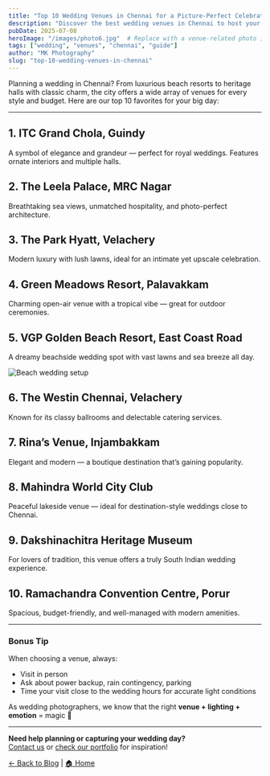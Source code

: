 ```yaml
---
title: "Top 10 Wedding Venues in Chennai for a Picture-Perfect Celebration"
description: "Discover the best wedding venues in Chennai to host your dream celebration with stunning backdrops and top-tier amenities."
pubDate: 2025-07-08
heroImage: "/images/photo6.jpg"  # Replace with a venue-related photo if available
tags: ["wedding", "venues", "chennai", "guide"]
author: "MK Photography"
slug: "top-10-wedding-venues-in-chennai"
---
```


Planning a wedding in Chennai? From luxurious beach resorts to heritage halls with classic charm, the city offers a wide array of venues for every style and budget. Here are our top 10 favorites for your big day:

---

## 1. ITC Grand Chola, Guindy

A symbol of elegance and grandeur — perfect for royal weddings. Features ornate interiors and multiple halls.

## 2. The Leela Palace, MRC Nagar

Breathtaking sea views, unmatched hospitality, and photo-perfect architecture.

## 3. The Park Hyatt, Velachery

Modern luxury with lush lawns, ideal for an intimate yet upscale celebration.

## 4. Green Meadows Resort, Palavakkam

Charming open-air venue with a tropical vibe — great for outdoor ceremonies.

## 5. VGP Golden Beach Resort, East Coast Road

A dreamy beachside wedding spot with vast lawns and sea breeze all day.

![Beach wedding setup](/images/photo5.jpg)

## 6. The Westin Chennai, Velachery

Known for its classy ballrooms and delectable catering services.

## 7. Rina’s Venue, Injambakkam

Elegant and modern — a boutique destination that’s gaining popularity.

## 8. Mahindra World City Club

Peaceful lakeside venue — ideal for destination-style weddings close to Chennai.

## 9. Dakshinachitra Heritage Museum

For lovers of tradition, this venue offers a truly South Indian wedding experience.

## 10. Ramachandra Convention Centre, Porur

Spacious, budget-friendly, and well-managed with modern amenities.

---

### Bonus Tip

When choosing a venue, always:
- Visit in person
- Ask about power backup, rain contingency, parking
- Time your visit close to the wedding hours for accurate light conditions

As wedding photographers, we know that the right **venue + lighting + emotion** = magic 📸

---

**Need help planning or capturing your wedding day?**  
[Contact us](/#contact) or [check our portfolio](/#portfolio) for inspiration!

[← Back to Blog](/blog) | [🏠 Home](/)
